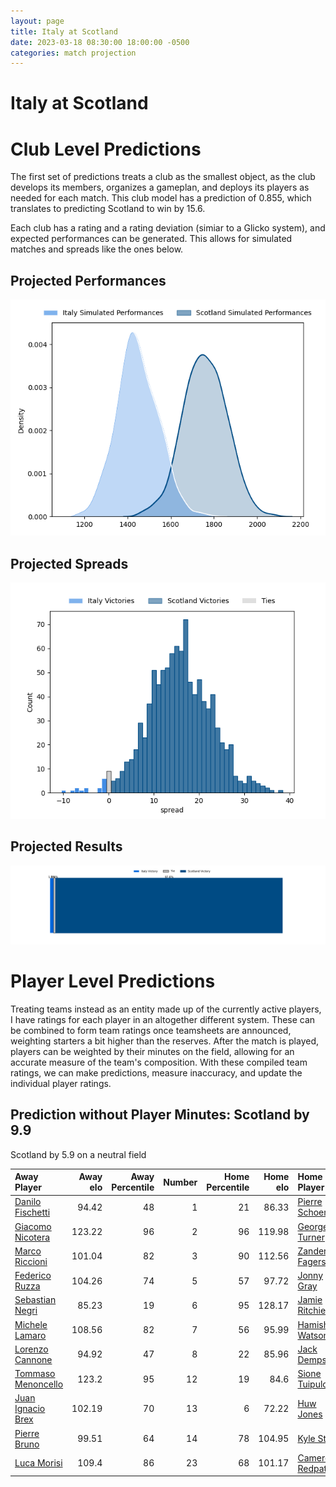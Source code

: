 ```yaml
---  
layout: page  
title: Italy at Scotland  
date: 2023-03-18 08:30:00 18:00:00 -0500  
categories: match projection  
---
```

# Italy at Scotland

# Club Level Predictions


The first set of predictions treats a club as the smallest object, as the club develops its members, organizes a gameplan, and deploys its players as needed for each match. This club model has a prediction of 0.855, which translates to predicting Scotland to win by 15.6.

Each club has a rating and a rating deviation (simiar to a Glicko system), and expected performances can be generated. This allows for simulated matches and spreads like the ones below.
## Projected Performances


![Projected Performances](plots/performances_2023-03-18-Scotland-Italy.png)
## Projected Spreads


![Projected Spreads](plots/spreads_2023-03-18-Scotland-Italy.png)
## Projected Results


![Projected Results](plots/resultbar_2023-03-18-Scotland-Italy.png)
# Player Level Predictions


Treating teams instead as an entity made up of the currently active players, I have ratings for each player in an altogether different system. These can be combined to form team ratings once teamsheets are announced, weighting starters a bit higher than the reserves. After the match is played, players can be weighted by their minutes on the field, allowing for an accurate measure of the team's composition. With these compiled team ratings, we can make predictions, measure inaccuracy, and update the individual player ratings.
## Prediction without Player Minutes: Scotland by 9.9


Scotland by 5.9 on a neutral field



| Away Player                                                         |   Away elo |   Away Percentile |   Number |   Home Percentile |   Home elo | Home Player                                                   |
|:--------------------------------------------------------------------|-----------:|------------------:|---------:|------------------:|-----------:|:--------------------------------------------------------------|
| [Danilo Fischetti](..//playerfiles//DaniloFischetti_cleaned.md)     |      94.42 |                48 |        1 |                21 |      86.33 | [Pierre Schoeman](..//playerfiles//PierreSchoeman_cleaned.md) |
| [Giacomo Nicotera](..//playerfiles//GiacomoNicotera_cleaned.md)     |     123.22 |                96 |        2 |                96 |     119.98 | [George Turner](..//playerfiles//GeorgeTurner_cleaned.md)     |
| [Marco Riccioni](..//playerfiles//MarcoRiccioni_cleaned.md)         |     101.04 |                82 |        3 |                90 |     112.56 | [Zander Fagerson](..//playerfiles//ZanderFagerson_cleaned.md) |
| [Federico Ruzza](..//playerfiles//FedericoRuzza_cleaned.md)         |     104.26 |                74 |        5 |                57 |      97.72 | [Jonny Gray](..//playerfiles//JonnyGray_cleaned.md)           |
| [Sebastian Negri](..//playerfiles//SebastianNegri_cleaned.md)       |      85.23 |                19 |        6 |                95 |     128.17 | [Jamie Ritchie](..//playerfiles//JamieRitchie_cleaned.md)     |
| [Michele Lamaro](..//playerfiles//MicheleLamaro_cleaned.md)         |     108.56 |                82 |        7 |                56 |      95.99 | [Hamish Watson](..//playerfiles//HamishWatson_cleaned.md)     |
| [Lorenzo Cannone](..//playerfiles//LorenzoCannone_cleaned.md)       |      94.92 |                47 |        8 |                22 |      85.96 | [Jack Dempsey](..//playerfiles//JackDempsey_cleaned.md)       |
| [Tommaso Menoncello](..//playerfiles//TommasoMenoncello_cleaned.md) |     123.2  |                95 |       12 |                19 |      84.6  | [Sione Tuipulotu](..//playerfiles//SioneTuipulotu_cleaned.md) |
| [Juan Ignacio Brex](..//playerfiles//JuanIgnacioBrex_cleaned.md)    |     102.19 |                70 |       13 |                 6 |      72.22 | [Huw Jones](..//playerfiles//HuwJones_cleaned.md)             |
| [Pierre Bruno](..//playerfiles//PierreBruno_cleaned.md)             |      99.51 |                64 |       14 |                78 |     104.95 | [Kyle Steyn](..//playerfiles//KyleSteyn_cleaned.md)           |
| [Luca Morisi](..//playerfiles//LucaMorisi_cleaned.md)               |     109.4  |                86 |       23 |                68 |     101.17 | [Cameron Redpath](..//playerfiles//CameronRedpath_cleaned.md) |

